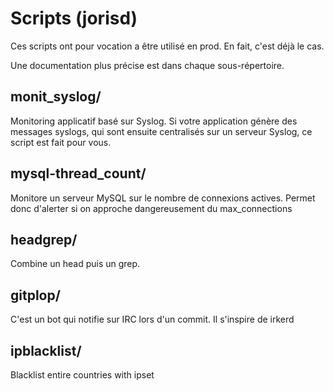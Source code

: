 Scripts (jorisd)
=

Ces scripts ont pour vocation a être utilisé en prod. En fait, c'est déjà le cas.

Une documentation plus précise est dans chaque sous-répertoire.

monit_syslog/
-

Monitoring applicatif basé sur Syslog.
Si votre application génère des messages syslogs, qui sont ensuite centralisés sur un serveur Syslog, ce script
est fait pour vous.

mysql-thread_count/
-

Monitore un serveur MySQL sur le nombre de connexions actives.
Permet donc d'alerter si on approche dangereusement du max_connections

headgrep/
-

Combine un head puis un grep.


gitplop/
-

C'est un bot qui notifie sur IRC lors d'un commit.
Il s'inspire de irkerd


ipblacklist/
-

Blacklist entire countries with ipset

